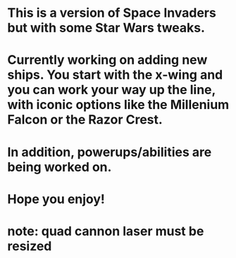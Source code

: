 # This is a version of Space Invaders but with some Star Wars tweaks.

# Currently working on adding new ships. You start with the x-wing and you can work your way up the line, with iconic options like the Millenium Falcon or the Razor Crest.

# In addition, powerups/abilities are being worked on.


# Hope you enjoy!

# note: quad cannon laser must be resized
